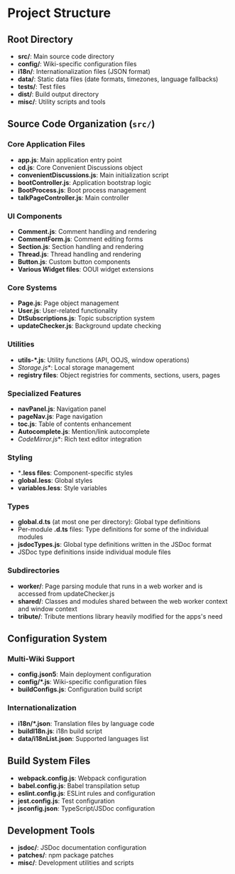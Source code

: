 # Project Structure

## Root Directory

- **src/**: Main source code directory
- **config/**: Wiki-specific configuration files
- **i18n/**: Internationalization files (JSON format)
- **data/**: Static data files (date formats, timezones, language fallbacks)
- **tests/**: Test files
- **dist/**: Build output directory
- **misc/**: Utility scripts and tools

## Source Code Organization (`src/`)

### Core Application Files

- **app.js**: Main application entry point
- **cd.js**: Core Convenient Discussions object
- **convenientDiscussions.js**: Main initialization script
- **bootController.js**: Application bootstrap logic
- **BootProcess.js**: Boot process management
- **talkPageController.js**: Main controller

### UI Components

- **Comment.js**: Comment handling and rendering
- **CommentForm.js**: Comment editing forms
- **Section.js**: Section handling and rendering
- **Thread.js**: Thread handling and rendering
- **Button.js**: Custom button components
- **Various Widget files**: OOUI widget extensions

### Core Systems

- **Page.js**: Page object management
- **User.js**: User-related functionality
- **DtSubscriptions.js**: Topic subscription system
- **updateChecker.js**: Background update checking

### Utilities

- **utils-*.js**: Utility functions (API, OOJS, window operations)
- **Storage*.js**: Local storage management
- **registry files**: Object registries for comments, sections, users, pages

### Specialized Features

- **navPanel.js**: Navigation panel
- **pageNav.js**: Page navigation
- **toc.js**: Table of contents enhancement
- **Autocomplete.js**: Mention/link autocomplete
- **CodeMirror*.js**: Rich text editor integration

### Styling

- ***.less files**: Component-specific styles
- **global.less**: Global styles
- **variables.less**: Style variables

### Types

- **global.d.ts** (at most one per directory): Global type definitions
- Per-module **.d.ts** files: Type definitions for some of the individual modules
- **jsdocTypes.js**: Global type definitions written in the JSDoc format
- JSDoc type definitions inside individual module files

### Subdirectories

- **worker/**: Page parsing module that runs in a web worker and is accessed from updateChecker.js
- **shared/**: Classes and modules shared between the web worker context and window context
- **tribute/**: Tribute mentions library heavily modified for the apps's need

## Configuration System

### Multi-Wiki Support

- **config.json5**: Main deployment configuration
- **config/*.js**: Wiki-specific configuration files
- **buildConfigs.js**: Configuration build script

### Internationalization

- **i18n/*.json**: Translation files by language code
- **buildI18n.js**: i18n build script
- **data/i18nList.json**: Supported languages list

## Build System Files

- **webpack.config.js**: Webpack configuration
- **babel.config.js**: Babel transpilation setup
- **eslint.config.js**: ESLint rules and configuration
- **jest.config.js**: Test configuration
- **jsconfig.json**: TypeScript/JSDoc configuration

## Development Tools

- **jsdoc/**: JSDoc documentation configuration
- **patches/**: npm package patches
- **misc/**: Development utilities and scripts

